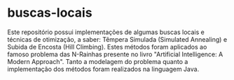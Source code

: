 # buscas-locais
Este repositório possui implementações de algumas buscas locais e técnicas de otimização, a saber: Têmpera Simulada (Simulated Annealing) e Subida de Encosta (Hill Climbing). Estes métodos foram aplicados ao famoso problema das N-Rainhas presente no livro "Artificial Intelligence: A Modern Approach". Tanto a modelagem do problema quanto a implementação dos métodos foram realizados na linguagem Java.
